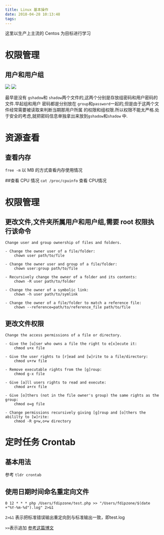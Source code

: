```yaml
---
title: Linux 基本操作
date: 2018-04-28 10:13:48
tags:
---
```


这里以生产上主流的 Centos 为目标进行学习<!--more-->

# 权限管理

## 用户和用户组

![](https://ws2.sinaimg.cn/large/006tKfTcgy1fqs5hxw7c6j31kw0q948q.jpg)
![](https://ws2.sinaimg.cn/large/006tKfTcgy1fqs5phv755j31kw0ntajz.jpg)

最早是没有 `gshadow`和 `shadow`两个文件的,这两个分别是存放组密码和用户密码的文件.早起组和用户
密码都是分别放在 `group`和`password`一起的,但是由于这两个文件经常需要被读取来判断当期那用户所属
的权限和组权限.所以权限不能太严格.处于安全的考虑,就把密码信息单独拿出来放到`gshadow`和`shadow`
中.


# 资源查看
## 查看内存
`free -m` 以 MB 的方式查看内存使用情况

##查看 CPU 情况
`cat /proc/cpuinfo` 查看 CPU情况

# 权限管理
## 更改文件,文件夹所属用户和用户组,需要 root 权限执行该命令
```shell
Change user and group ownership of files and folders.

- Change the owner user of a file/folder:
    chown user path/to/file

- Change the owner user and group of a file/folder:
    chown user:group path/to/file

- Recursively change the owner of a folder and its contents:
    chown -R user path/to/folder

- Change the owner of a symbolic link:
    chown -h user path/to/symlink

- Change the owner of a file/folder to match a reference file:
    chown --reference=path/to/reference_file path/to/file
```

## 更改文件权限
```
Change the access permissions of a file or directory.

- Give the [u]ser who owns a file the right to e[x]ecute it:
    chmod u+x file

- Give the user rights to [r]ead and [w]rite to a file/directory:
    chmod u+rw file

- Remove executable rights from the [g]roup:
    chmod g-x file

- Give [a]ll users rights to read and execute:
    chmod a+rx file

- Give [o]thers (not in the file owner's group) the same rights as the group:
    chmod o=g file

- Change permissions recursively giving [g]roup and [o]thers the abililty to [w]rite:
    chmod -R g+w,o+w directory
```

# 定时任务 Crontab
## 基本用法
参考 `tldr crontab`

## 使用日期时间命名重定向文件
```shell
0 12 * * * php /Users/fdipzone/test.php >> "/Users/fdipzone/$(date +"%Y-%m-%d").log" 2>&1
```

`2>&1` 表示把标准错误输出重定向到与标准输出一致，即test.log

`>>`表示追加
[参考这篇博文](https://blog.csdn.net/fdipzone/article/details/51778543)
